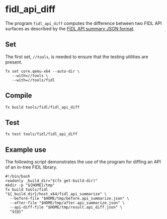 # fidl_api_diff

The program `fidl_api_diff` computes the difference between two FIDL API
surfaces as described by the [FIDL API summary JSON format][jsonf].

## Set


The first set, `//tools`, is needed to ensure that the testing utilities are
present.

```
fx set core.qemu-x64 --auto-dir \
   --with=//tools \
   --with=//tools/fidl
```

## Compile

```
fx build tools/fidl/fidl_api_diff
```

## Test

```
fx test tools/fidl/fidl_api_diff
```

## Example use

The following script demonstrates the use of the program for diffing an API
of an in-tree FIDL library.

```
#!/bin/bash
readonly _build_dir="$(fx get-build-dir)"
mkdir -p "${HOME}/tmp"
fx build tools/fidl
"${_build_dir}/host_x64/fidl_api_summarize" \
  --before-file "$HOME/tmp/before.api_summarize.json" \
  --after-file "$HOME/tmp/after.api_summarize.json" \
  --api-diff-file "$HOME/tmp/result.api_diff.json" \
  "${@}"
```

<!-- xrefs -->

 [jsonf]: /tools/fidl/fidl_api_summarize/README.md
